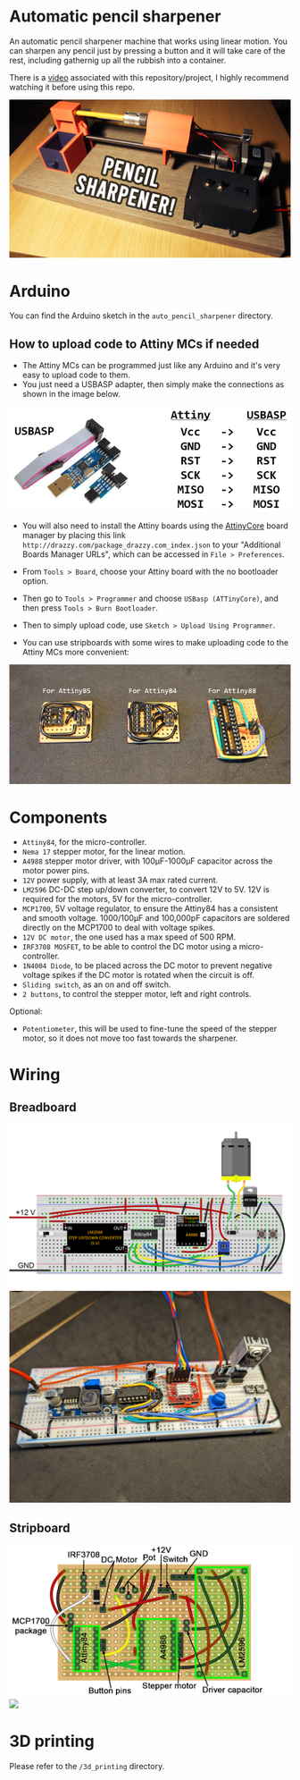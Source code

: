 # Automatic pencil sharpener

An automatic pencil sharpener machine that works using linear motion. You can sharpen any pencil just by pressing a button and it will take care of the rest, including gathernig up all the rubbish into a container.

There is a [video](https://youtu.be/7P9160cqDPM) associated with this repository/project, I highly recommend watching it before using this repo.

[![Video](readme_imgs/thumbnail.jpg)](https://youtu.be/7P9160cqDPM "Automatic Pencil Sharpener")



# Arduino

You can find the Arduino sketch in the `auto_pencil_sharpener` directory.


## How to upload code to Attiny MCs if needed

- The Attiny MCs can be programmed just like any Arduino and it's very easy to upload code to them.
- You just need a USBASP adapter, then simply make the connections as shown in the image below.

<img src="readme_imgs/usbasp.PNG">


- You will also need to install the Attiny boards using the [AttinyCore](https://github.com/SpenceKonde/ATTinyCore) board manager by placing this link `http://drazzy.com/package_drazzy.com_index.json` to your "Additional Boards Manager URLs", which can be accessed in `File > Preferences`.

- From `Tools > Board`, choose your Attiny board with the no bootloader option.
- Then go to `Tools > Programmer` and choose `USBasp (ATTinyCore)`, and then press `Tools > Burn Bootloader`.
- Then to simply upload code, use `Sketch > Upload Using Programmer`.

- You can use stripboards with some wires to make uploading code to the Attiny MCs more convenient:

<img src="readme_imgs/attiny_stripboards.PNG">



# Components

- `Attiny84`, for the micro-controller.
- `Nema 17` stepper motor, for the linear motion.
- `A4988` stepper motor driver, with 100µF-1000µF capacitor across the motor power pins.
- `12V` power supply, with at least 3A max rated current.
- `LM2596` DC-DC step up/down converter, to convert 12V to 5V. 12V is required for the motors, 5V for the micro-controller.
- `MCP1700`, 5V voltage regulator, to ensure the Attiny84 has a consistent and smooth voltage. 1000/100µF and 100,000pF capacitors are soldered directly on the MCP1700 to deal with voltage spikes.
- `12V DC motor`, the one used has a max speed of 500 RPM.
- `IRF3708 MOSFET`, to be able to control the DC motor using a micro-controller.
- `1N4004 Diode`, to be placed across the DC motor to prevent negative voltage spikes if the DC motor is rotated when the circuit is off.
- `Sliding switch`, as an on and off switch.
- `2 buttons`, to control the stepper motor, left and right controls.

Optional:
- `Potentiometer`, this will be used to fine-tune the speed of the stepper motor, so it does not move too fast towards the sharpener.



# Wiring

## Breadboard

<img src="readme_imgs/breadboard_wiring.PNG">
<img src="readme_imgs/breadboard_img.jpg">

## Stripboard

<img src="readme_imgs/stripboard_wiring.png">
<img src="readme_imgs/stripboard_img.JPG">


# 3D printing

Please refer to the `/3d_printing` directory.